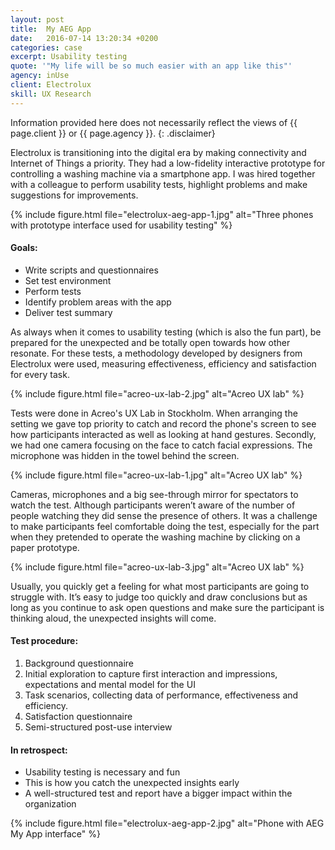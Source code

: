 ```yaml
---
layout: post
title:  My AEG App
date:   2016-07-14 13:20:34 +0200
categories: case
excerpt: Usability testing
quote: '"My life will be so much easier with an app like this"'
agency: inUse
client: Electrolux
skill: UX Research
---
```

Information provided here does not necessarily reflect the views of {{ page.client }} or {{ page.agency }}.
{: .disclaimer}

Electrolux is transitioning into the digital era by making connectivity and Internet of Things a priority. They had a low-fidelity interactive prototype for controlling a washing machine via a smartphone app. I was hired together with a colleague to perform usability tests, highlight problems and make suggestions for improvements.

{% include figure.html file="electrolux-aeg-app-1.jpg" alt="Three phones with prototype interface used for usability testing" %}

#### Goals:
* Write scripts and questionnaires
* Set test environment
* Perform tests
* Identify problem areas with the app
* Deliver test summary

As always when it comes to usability testing (which is also the fun part), be prepared for the unexpected and be totally open towards how other resonate. For these tests, a methodology developed by designers from Electrolux were used, measuring effectiveness, efficiency and satisfaction for every task.

{% include figure.html file="acreo-ux-lab-2.jpg" alt="Acreo UX lab" %}

Tests were done in Acreo's UX Lab in Stockholm. When arranging the setting we gave top priority to catch and record the phone's screen to see how participants interacted as well as looking at hand gestures. Secondly, we had one camera focusing on the face to catch facial expressions. The microphone was hidden in the towel behind the screen.

{% include figure.html file="acreo-ux-lab-1.jpg" alt="Acreo UX lab" %}

Cameras, microphones and a big see-through mirror for spectators to watch the test. Although participants weren’t aware of the number of people watching they did sense the presence of others. It was a challenge to make participants feel comfortable doing the test, especially for the part when they pretended to operate the washing machine by clicking on a paper prototype.

{% include figure.html file="acreo-ux-lab-3.jpg" alt="Acreo UX lab" %}

Usually, you quickly get a feeling for what most participants are going to struggle with. It’s easy to judge too quickly and draw conclusions but as long as you continue to ask open questions and make sure the participant is thinking aloud, the unexpected insights will come.

#### Test procedure:
1. Background questionnaire
2. Initial exploration to capture first interaction and impressions, expectations and mental model for the UI
3. Task scenarios,  collecting data of performance, effectiveness and efficiency.
4. Satisfaction questionnaire
5. Semi-structured post-use interview

#### In retrospect:
* Usability testing is necessary and fun
* This is how you catch the unexpected insights early
* A well-structured test and report have a bigger impact within the organization

{% include figure.html file="electrolux-aeg-app-2.jpg" alt="Phone with AEG My App interface" %}
